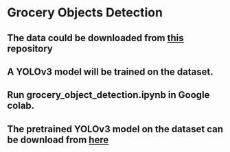 # Grocery Objects Detection

## The data could be downloaded from [this](https://github.com/gulvarol/grocerydataset) repository

## A YOLOv3 model will be trained on the dataset.

## Run grocery_object_detection.ipynb in Google colab.

## The pretrained YOLOv3 model on the dataset can be download from [here](https://drive.google.com/file/d/1-KFW4WjhrpQGxp-UMB1LB38m_YNLdPXw/view?usp=sharing)
